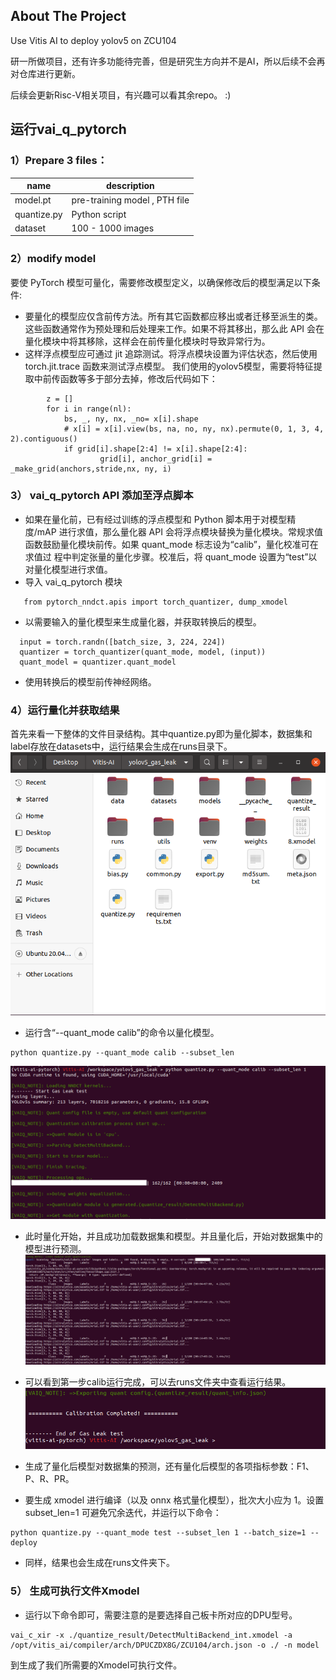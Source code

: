 <!-- ABOUT THE PROJECT -->
## About The Project
Use Vitis AI to deploy yolov5 on ZCU104

研一所做项目，还有许多功能待完善，但是研究生方向并不是AI，所以后续不会再对仓库进行更新。

后续会更新Risc-V相关项目，有兴趣可以看其余repo。 :)

## 运行vai_q_pytorch

### 1）Prepare 3 files：

| name          | description                      |
| ------------- | -------------------------------- |
| model.pt      | pre-training model ,  PTH file   |
| quantize.py      | Python script                    |
| dataset       | 100 - 1000 images                |


### 2）modify model
要使 PyTorch 模型可量化，需要修改模型定义，以确保修改后的模型满足以下条件:
- 要量化的模型应仅含前传方法。所有其它函数都应移出或者迁移至派生的类。这些函数通常作为预处理和后处理来工作。如果不将其移出，那么此 API 会在量化模块中将其移除，这样会在前传量化模块时导致异常行为。 
- 这样浮点模型应可通过 jit 追踪测试。将浮点模块设置为评估状态，然后使用 torch.jit.trace 函数来测试浮点模型。
我们使用的yolov5模型，需要将特征提取中前传函数等多于部分去掉，修改后代码如下：
```
        z = []
        for i in range(nl):
            bs, _, ny, nx, _no= x[i].shape
            # x[i] = x[i].view(bs, na, no, ny, nx).permute(0, 1, 3, 4, 2).contiguous()
            if grid[i].shape[2:4] != x[i].shape[2:4]:
                    grid[i], anchor_grid[i] = _make_grid(anchors,stride,nx, ny, i)
```

### 3） vai_q_pytorch API 添加至浮点脚本
- 如果在量化前，已有经过训练的浮点模型和 Python 脚本用于对模型精度/mAP 进行求值，那么量化器 API 会将浮点模块替换为量化模块。常规求值函数鼓励量化模块前传。如果 quant_mode 标志设为“calib”，量化校准可在求值过 程中判定张量的量化步骤。校准后，将 quant_mode 设置为“test”以对量化模型进行求值。
 - 导入 vai_q_pytorch 模块
 ```
    from pytorch_nndct.apis import torch_quantizer, dump_xmodel
 ```

 - 以需要输入的量化模型来生成量化器，并获取转换后的模型。
 ```
   input = torch.randn([batch_size, 3, 224, 224])
   quantizer = torch_quantizer(quant_mode, model, (input))
   quant_model = quantizer.quant_model
 ```

 - 使用转换后的模型前传神经网络。

### 4）运行量化并获取结果
首先来看一下整体的文件目录结构。其中quantize.py即为量化脚本，数据集和label存放在datasets中，运行结果会生成在runs目录下。
![!\[Alt text\](image.png)](<Run Exm/文件夹层级目录.png>)

- 运行含“--quant_mode calib”的命令以量化模型。
```
python quantize.py --quant_mode calib --subset_len
```
![!\[Alt text\](image-1.png)](<Run Exm/calib.png>)

 - 此时量化开始，并且成功加载数据集和模型。并且量化后，开始对数据集中的模型进行预测。
![!\[Alt text\](image-2.png)](<Run Exm/calib_中间过程.png>)

 - 可以看到第一步calib运行完成，可以去runs文件夹中查看运行结果。
![!\[Alt text\](image-3.png)](<Run Exm/calib_final.png>)

 - 生成了量化后模型对数据集的预测，还有量化后模型的各项指标参数：F1、P、R、PR。


- 要生成 xmodel 进行编译（以及 onnx 格式量化模型），批次大小应为 1。设置 subset_len=1 可避免冗余迭代，并运行以下命令：
```
python quantize.py --quant_mode test --subset_len 1 --batch_size=1 --deploy
```


 - 同样，结果也会生成在runs文件夹下。


### 5） 生成可执行文件Xmodel
- 运行以下命令即可，需要注意的是要选择自己板卡所对应的DPU型号。
```
vai_c_xir -x ./quantize_result/DetectMultiBackend_int.xmodel -a /opt/vitis_ai/compiler/arch/DPUCZDX8G/ZCU104/arch.json -o ./ -n model
```
到生成了我们所需要的Xmodel可执行文件。


